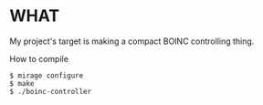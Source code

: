 WHAT
====

My project's target is making a compact BOINC controlling thing.

How to compile

``` shell
$ mirage configure
$ make
$ ./boinc-controller
```

